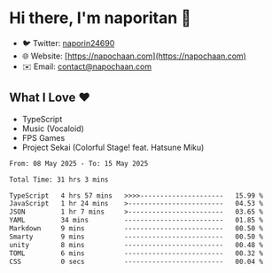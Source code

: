 # Hi there, I'm naporitan 👋

- 🐦 Twitter: [naporin24690](https://twitter.com/naporin24690)
- 🌐 Website: [https://napochaan.com](https://napochaan.com)
- ✉️ Email: [contact@napochaan.com](mailto:contact@napochaan.com)

## What I Love ❤️
- TypeScript
- Music (Vocaloid)
- FPS Games
- Project Sekai (Colorful Stage! feat. Hatsune Miku)

<!--START_SECTION:waka-->

```txt
From: 08 May 2025 - To: 15 May 2025

Total Time: 31 hrs 3 mins

TypeScript   4 hrs 57 mins   >>>>---------------------   15.99 %
JavaScript   1 hr 24 mins    >------------------------   04.53 %
JSON         1 hr 7 mins     >------------------------   03.65 %
YAML         34 mins         -------------------------   01.85 %
Markdown     9 mins          -------------------------   00.50 %
Smarty       9 mins          -------------------------   00.50 %
unity        8 mins          -------------------------   00.48 %
TOML         6 mins          -------------------------   00.32 %
CSS          0 secs          -------------------------   00.04 %
```

<!--END_SECTION:waka-->

